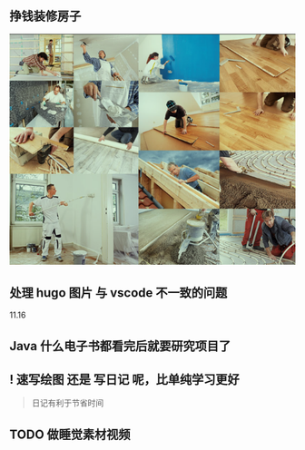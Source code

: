 
## 挣钱装修房子

![](images/2022-11-20-11-05-33.png)

## 处理 hugo 图片 与  vscode  不一致的问题
11.16

## Java 什么电子书都看完后就要研究项目了

## ! 速写绘图 还是 写日记 呢，比单纯学习更好

>日记有利于节省时间

## TODO 做睡觉素材视频